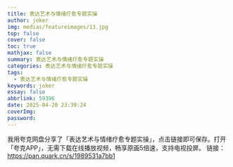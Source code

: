 ```yaml
---
title: 表达艺术与情绪疗愈专题实操
author: joker
img: medias/featureimages/13.jpg
top: false
cover: false
toc: true
mathjax: false
summary: 表达艺术与情绪疗愈专题实操
categories: 表达艺术与情绪疗愈专题实操
tags:
  - 表达艺术与情绪疗愈专题实操
keywords: joker
essay: false
abbrlink: 59396
date: 2025-04-20 23:39:24
coverImg:
password:
---
```


我用夸克网盘分享了「表达艺术与情绪疗愈专题实操」，点击链接即可保存。打开「夸克APP」，无需下载在线播放视频，畅享原画5倍速，支持电视投屏。
链接：https://pan.quark.cn/s/1989531a7bb1
